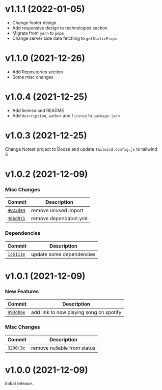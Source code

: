 # v1.1.1 (2022-01-05)

- Change footer design
- Add responsive design to technologies section
- Migrate from `yarn` to `pnpm`
- Change server side data fetching to `getStaticProps`

# v1.1.0 (2021-12-26)

- Add Repositories section 
- Some misc changes

# v1.0.4 (2021-12-25)

- Add license and README
- Add `description`, `author` and `license` to `package.json`

# v1.0.3 (2021-12-25)

Change Notest project to Dooze and update `tailwind.config.js` to tailwind 3

# v1.0.2 (2021-12-09)

### Misc Changes

| Commit | Description |
| --- | --- |
| [`9023de4`](https://github.com/saliven/saliven.com/commit/9023de42da7594cdf876cdb009fc3acaf2de06e2) | remove unused import |
| [`48bd971`](https://github.com/saliven/saliven.com/commit/48bd9714e385da26befe2dce1714655932dc815b) | remove dependabot.yml |

### Dependencies

| Commit | Description |
| --- | --- |
| [`1c6111e`](https://github.com/saliven/saliven.com/commit/1c6111e8879aa7309db9b53c596b501e6d971d53) | update some dependencies |

# v1.0.1 (2021-12-09)

### New Features

| Commit | Description |
| --- | --- |
| [`993d86e`](https://github.com/saliven/saliven.com/commit/993d86eae42892245522868e85cbab882218c4f3) | add link to now playing song on spotify |

### Misc Changes

| Commit | Description |
| --- | --- |
| [`3200f3e`](https://github.com/saliven/saliven.com/commit/3200f3ee8eebe3a888cb6adc2dbaaa181b59f51e) | remove nullable from status |

# v1.0.0 (2021-12-09)

Initial release.
